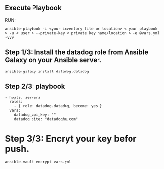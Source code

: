 ## Execute Playbook

RUN: 
```
ansible-playbook -i <your inventory file or location> < your playbook > -u < user > --private-key < private key name/location > -e @vars.yml -vvv

```

## Step 1/3: Install the datadog role from Ansible Galaxy on your Ansible server.
`ansible-galaxy install datadog.datadog`

## Step 2/3: playbook
```
- hosts: servers
  roles:
    - { role: datadog.datadog, become: yes }
  vars:
    datadog_api_key: ""
    datadog_site: "datadoghq.com"
```

# Step 3/3: Encryt your key befor push.

`ansible-vault encrypt vars.yml `